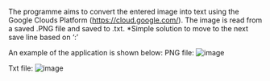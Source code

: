 The programme aims to convert the entered image into text using the Google Clouds Platform (https://cloud.google.com/). The image is read from a saved .PNG file and saved to .txt.
*Simple solution to move to the next save line based on ‘:’

An example of the application is shown below:
PNG file:
![image](https://github.com/user-attachments/assets/cd9b82c0-ab91-485c-8004-b54b6008a640)

Txt file:
![image](https://github.com/user-attachments/assets/60ba3818-511b-4e82-8b7e-b518f8482a47)

